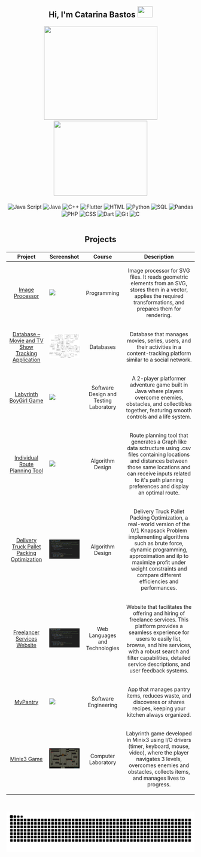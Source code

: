 ## <div style="display: inline_block" align="center"> Hi, I'm Catarina Bastos <img height="30" width="40" src="https://raw.githubusercontent.com/MartinHeinz/MartinHeinz/master/wave.gif">
</div>

<div align="center">
  <a href="https://github.com/Cata-24">
    <img height="250" width="303" src="https://github-readme-stats-omega-ten-18.vercel.app/api?username=Cata-24&show_icons=true&theme=radical&include_all_commits=true&count_private=true&hide_rank=true"/>
    <img height="200" width="250" src="https://github-readme-stats-omega-ten-18.vercel.app/api/top-langs/?username=Cata-24&layout=compact&langs_count=10&theme=radical&cache_seconds=0"/>
  </a> 
</div>

<div style="display: inline_block" align="center"><br>
  <img align="center" alt="Java Script" height="30" width="40" src="https://cdn.jsdelivr.net/gh/devicons/devicon@latest/icons/javascript/javascript-plain.svg"/>
  <img align="center" alt="Java" height="30" width="40" src="https://cdn.jsdelivr.net/gh/devicons/devicon@latest/icons/java/java-original-wordmark.svg"/>
  <img align="center" alt="C++" height="30" width="40" src="https://cdn.jsdelivr.net/gh/devicons/devicon@latest/icons/cplusplus/cplusplus-original.svg"/>
  <img align="center" alt="Flutter" height="30" width="40" src="https://cdn.jsdelivr.net/gh/devicons/devicon@latest/icons/flutter/flutter-original.svg"/>
  <img align="center" alt="HTML" height="30" width="40" src="https://cdn.jsdelivr.net/gh/devicons/devicon@latest/icons/html5/html5-original-wordmark.svg"/>
  <img align="center" alt="Python" height="30" width="40" src="https://cdn.jsdelivr.net/gh/devicons/devicon@latest/icons/python/python-original-wordmark.svg"/>
  <img align="center" alt="SQL" height="30" width="40" src="https://cdn.jsdelivr.net/gh/devicons/devicon@latest/icons/azuresqldatabase/azuresqldatabase-original.svg"/>
  <img align="center" alt="Pandas" height="30" width="40" src="https://cdn.jsdelivr.net/gh/devicons/devicon@latest/icons/pandas/pandas-original-wordmark.svg"/>
  <img align="center" alt="PHP" height="30" width="40" src="https://cdn.jsdelivr.net/gh/devicons/devicon@latest/icons/php/php-original.svg"/>
  <img align="center" alt="CSS" height="30" width="40" src="https://cdn.jsdelivr.net/gh/devicons/devicon@latest/icons/css3/css3-original-wordmark.svg"/>
  <img align="center" alt="Dart" height="30" width="40" src="https://cdn.jsdelivr.net/gh/devicons/devicon@latest/icons/dart/dart-original.svg"/>
  <img align="center" alt="Git" height="30" width="40" src="https://cdn.jsdelivr.net/gh/devicons/devicon@latest/icons/git/git-original.svg"/>
  <img align="center" alt="C" height="30" width="40" src="https://cdn.jsdelivr.net/gh/devicons/devicon@latest/icons/c/c-original.svg"/>
</div>

<br>

## <p align="center">Projects</p>

| Project | Screenshot | Course | Description |
|---------|------------|--------|-------------|
| <p align="center">[Image Processor](https://github.com/Cata-24/prog-proj)</p> | <img src="https://raw.githubusercontent.com/Cata-24/prog-proj/main/expected/batman.png" width="150"/> | <p align="center">Programming</p> | <p align="center">Image processor for SVG files. It reads geometric elements from an SVG, stores them in a vector, applies the required transformations, and prepares them for rendering.</p> |
| <p align="center">[Database – Movie and TV Show Tracking Application](https://github.com/Cata-24/bd-proj)</p> | <img src="https://raw.githubusercontent.com/Cata-24/bd-proj/main/Projeto.png" width="150"/> | <p align="center">Databases</p> | <p align="center">Database that manages movies, series, users, and their activities in a content-tracking platform similar to a social network.</p> |
| <p align="center">[Labyrinth BoyGirl Game](https://github.com/Cata-24/ldts-proj)</p> | <img src="https://raw.githubusercontent.com/Cata-24/ldts-proj/main/docs/Images/screenshots/level3.png" width="150"/> | <p align="center">	Software Design and Testing Laboratory</p> | <p align="center">A 2-player platformer adventure game built in Java where players overcome enemies, obstacles, and collectibles together, featuring smooth controls and a life system.</p> |
| <p align="center">[Individual Route Planning Tool](https://github.com/Cata-24/da-proj-1)</p> | <img src="https://raw.githubusercontent.com/Cata-24/da-proj-1/main/pic.png" width="150"/> | <p align="center">Algorithm Design</p> | <p align="center">Route planning tool that generates a Graph like data sctructure using .csv files containing locations and distances between those same locations and can receive inputs related to it's path planning preferences and display an optimal route.</p> |
| <p align="center">[Delivery Truck Pallet Packing Optimization](https://github.com/Cata-24/da-proj-2)</p> | <img src="https://raw.githubusercontent.com/Cata-24/da-proj-2/main/pic.png" width="150"/> | <p align="center">Algorithm Design</p> | <p align="center">Delivery Truck Pallet Packing Optimization, a real-world version of the 0/1 Knapsack Problem implementing algorithms such as brute force, dynamic programming, approximation and ilp to maximize profit under weight constraints and compare different efficiencies and performances.</p> |
| <p align="center">[Freelancer Services Website](https://github.com/Cata-24/ltw-proj)</p> | <img src="https://raw.githubusercontent.com/Cata-24/da-proj-2/main/pic.png" width="150"/> | <p align="center">Web Languages and Technologies</p> | <p align="center">Website that facilitates the offering and hiring of freelance services. This platform provides a seamless experience for users to easily list, browse, and hire services, with a robust search and filter capabilities, detailed service descriptions, and user feedback systems.</p> |
| <p align="center">[MyPantry](https://github.com/Cata-24/es-proj)</p> | <img src="https://raw.githubusercontent.com/Cata-24/es-proj/main/pic.png" width="150"/> | <p align="center">	Software Engineering</p> | <p align="center">App that manages pantry items, reduces waste, and discoveres or shares recipes, keeping your kitchen always organized.</p> |
| <p align="center">[Minix3 Game](https://github.com/Cata-24/lc-proj)</p> | <img src="https://raw.githubusercontent.com/Cata-24/lc-proj/main/video+gifs/pic.png" width="150"/> | <p align="center">	Computer Laboratory</p> | <p align="center">Labyrinth game developed in Minix3 using I/O drivers (timer, keyboard, mouse, video), where the player navigates 3 levels, overcomes enemies and obstacles, collects items, and manages lives to progress.</p> |

<br>

<p align="center">
  <picture>
    <source media="(prefers-color-scheme: dark)" srcset="https://raw.githubusercontent.com/Cata-24/Cata-24/output/github-contribution-grid-snake-dark.svg" />
    <source media="(prefers-color-scheme: light)" srcset="https://raw.githubusercontent.com/Cata-24/Cata-24/output/github-contribution-grid-snake.svg" />
    <img alt="github-snake" src="https://raw.githubusercontent.com/Cata-24/Cata-24/output/github-contribution-grid-snake.svg" />
  </picture>
</p>


          
          
          
          
          
          
  
          
          
          
